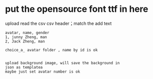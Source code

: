 # put the opensource font ttf in here

upload read the csv 
csv header；match the add text

```
avatar, name, gender
1, junny Zheng, man
2, Jack Zheng, man  

choice_a_ avatar folder , name by id is ok


upload background image, will save the background in 
json as templatea
maybe just set avatar number is ok
```